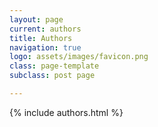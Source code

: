 ```yaml
---
layout: page
current: authors
title: Authors
navigation: true
logo: assets/images/favicon.png
class: page-template
subclass: post page

---
```

{% include authors.html %}
